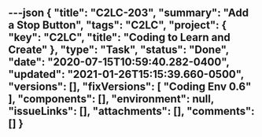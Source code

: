 ---json
{
  "title": "C2LC-203",
  "summary": "Add a Stop Button",
  "tags": "C2LC",
  "project": {
    "key": "C2LC",
    "title": "Coding to Learn and Create"
  },
  "type": "Task",
  "status": "Done",
  "date": "2020-07-15T10:59:40.282-0400",
  "updated": "2021-01-26T15:15:39.660-0500",
  "versions": [],
  "fixVersions": [
    "Coding Env 0.6"
  ],
  "components": [],
  "environment": null,
  "issueLinks": [],
  "attachments": [],
  "comments": []
}
---

        